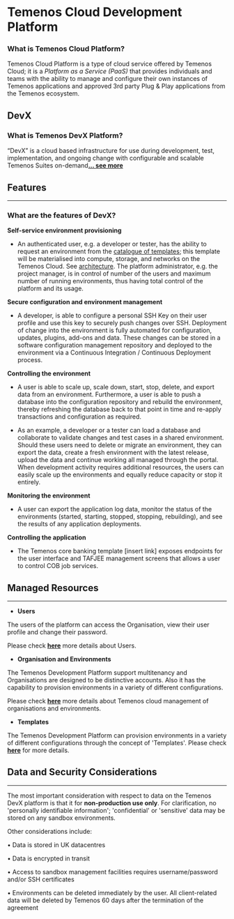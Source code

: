 # **Temenos Cloud Development Platform**


### What is Temenos Cloud Platform?

Temenos Cloud Platform is a type of cloud service offered by Temenos Cloud; it is a *Platform as a Service (PaaS)* that provides individuals and teams with the ability to manage and configure their own instances of Temenos applications and approved 3rd party Plug & Play applications from the Temenos ecosystem.

## DevX

### What is Temenos DevX Platform?

“DevX” is a cloud based infrastructure for use during development, test, implementation, and ongoing change with configurable and scalable Temenos Suites on-demand[**... see more**](./what-is-devx.md)


## **Features**

----------

### What are the features of DevX?

**Self-service environment provisioning**

- An authenticated user, e.g. a developer or tester, has the ability to request an environment from the [catalogue of templates](./temenos-cloud-templates.md); this template will be materialised into compute, storage, and networks on the Temenos Cloud. See [architecture](./architecture.md). The platform administrator, e.g. the project manager, is in  control of number of the users and maximum number of running environments, thus having total control of the platform and its usage.

**Secure configuration and environment management**

- A developer, is able to configure a personal SSH Key on their user profile and use this key to securely push changes over SSH.  Deployment of change into the environment is fully automated for configuration, updates, plugins, add-ons and data.  These changes can be stored in a software configuration management repository and deployed to the environment via a Continuous Integration / Continuous Deployment process.

**Controlling the environment**

- A user is able to scale up, scale down, start, stop, delete, and export data from an environment.  Furthermore, a user is able to push a database into the configuration repository and rebuild the environment, thereby refreshing the database back to that point in time and re-apply transactions and configuration as required. 

- As an example, a developer or a tester can load a database and collaborate to validate changes and test cases in a shared environment. Should these users need to delete or migrate an environment, they can export the data, create a fresh environment with the latest release, upload the data and continue working all managed through the portal.  When development activity requires additional resources, the users can easily scale up the environments and equally reduce capacity or stop it entirely.

**Monitoring the environment**

- A user can export the application log data, monitor the status of the environments (started, starting, stopped, stopping, rebuilding), and see the results of any application deployments.


**Controlling the application**

- The Temenos core banking template [insert link] exposes endpoints for the user interface and TAFJEE management screens that allows a user to control COB job services.


## Managed Resources

----------

- **Users**

The users of the platform can access the Organisation, view their user profile and change their password. 

Please check [**here**](./users.md) more details about Users.

- **Organisation and Environments**

The Temenos Development Platform support multitenancy and Organisations are designed to be distinctive accounts.  Also it has the capability to provision environments in a variety of different configurations.

Please check [**here**](./techguides/environment-creation-in-paas.md) more details about Temenos cloud management of organisations and environments.

- **Templates**

The Temenos Development Platform can provision environments in a variety of different configurations through the concept of 'Templates'. Please check [**here**](./temenos-cloud-templates.md) for more details. 


## **Data and Security Considerations**

----------

The most important consideration with respect to data on the Temenos DevX platform is that it for **non-production use only**.  For clarification, no 'personally identifiable information'; 'confidential' or 'sensitive' data may be stored on any sandbox environments.

Other considerations include:

•   Data is stored in UK datacentres

•   Data is encrypted in transit

•   Access to sandbox management facilities requires username/password and/or SSH certificates

•   Environments can be deleted immediately by the user. All client-related data will be deleted by Temenos 60 days 
after the termination of the agreement












